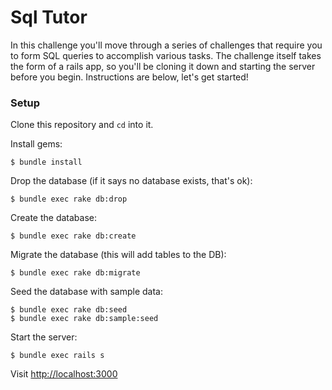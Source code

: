 
# Sql Tutor

In this challenge you'll move through a series of challenges that require you to form SQL queries to accomplish various tasks. The challenge itself takes the form of a rails app, so you'll be cloning it down and starting the server before you begin. Instructions are below, let's get started!


### Setup

Clone this repository and `cd` into it.

Install gems:
```
$ bundle install
```

Drop the database (if it says no database exists, that's ok):
```
$ bundle exec rake db:drop
```

Create the database:
```
$ bundle exec rake db:create
```

Migrate the database (this will add tables to the DB):
```
$ bundle exec rake db:migrate
```

Seed the database with sample data:
```
$ bundle exec rake db:seed
$ bundle exec rake db:sample:seed
```

Start the server:
```
$ bundle exec rails s
```

Visit [http://localhost:3000](http://localhost:3000)
